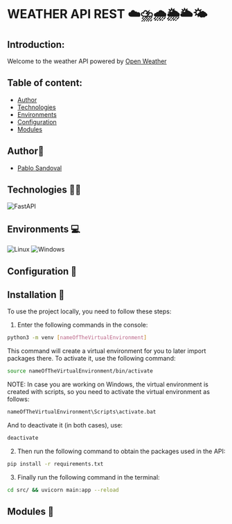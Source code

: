 # WEATHER API REST ☁️⛈️🌧️🌦️🌥️🌤️

## Introduction:

Welcome to the weather API powered by [Open Weather](https://openweathermap.org/)

## Table of content:

- [Author](#author👀)
- [Technologies](#technologies-👨‍💻)
- [Environments](#environments-💻)
- [Configuration](#configuration-🤖)
- [Modules](#modules-🚨)

## Author👀

- [Pablo Sandoval](https://github.com/SPablo2191)

## Technologies 👨‍💻

![FastAPI](https://img.shields.io/badge/FastAPI-0.101.1-brightgreen.svg)

## Environments 💻

![Linux](https://img.shields.io/badge/Linux-compatible-green)
![Windows](https://img.shields.io/badge/Windows-compatible-green)

## Configuration 🤖
## Installation 🤖
To use the project locally, you need to follow these steps:

1) Enter the following commands in the console:

```bash
python3 -m venv [nameOfTheVirtualEnvironment]
```

This command will create a virtual environment for you to later import packages there. To activate it, use the following command:

```bash
source nameOfTheVirtualEnvironment/bin/activate
```
NOTE: In case you are working on Windows, the virtual environment is created with scripts, so you need to activate the virtual environment as follows:

```bash
nameOfTheVirtualEnvironment\Scripts\activate.bat
```
And to deactivate it (in both cases), use:

```bash
deactivate
```

2) Then run the following command to obtain the packages used in the API:

```bash
pip install -r requirements.txt
```

3) Finally run the following command in the terminal:

```bash
cd src/ && uvicorn main:app --reload
```

## Modules 🚨
